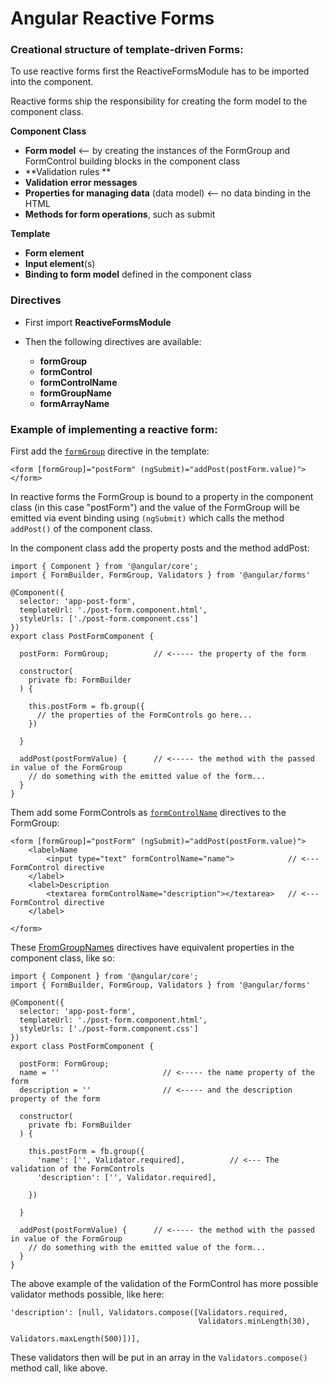 # Angular Reactive Forms

### Creational structure of template-driven Forms:

To use reactive forms first the ReactiveFormsModule has to be imported into the component.

Reactive forms ship the responsibility for creating the form model to the component class.

**Component Class**

* **Form model** &lt;-- by creating the instances of the FormGroup and FormControl building blocks in the component class
* **Validation rules **
* **Validation error messages**
* **Properties for managing data** \(data model\) &lt;-- no data binding in the HTML
* **Methods for form operations**, such as submit

**Template**

* **Form element**
* **Input element**\(s\)
* **Binding to form model** defined in the component class

### Directives

* First import **ReactiveFormsModule**
* Then the following directives are available:

  * **formGroup**
  * **formControl**
  * **formControlName**
  * **formGroupName**
  * **formArrayName**

### Example of implementing a reactive form:

First add the [`formGroup`](https://angular.io/api/forms/FormGroupDirective) directive in the template:

```
<form [formGroup]="postForm" (ngSubmit)="addPost(postForm.value)">
</form>
```

In reactive forms the FormGroup is bound to a property in the component class \(in this case "postForm"\) and the value of the FormGroup will be emitted via event binding using `(ngSubmit)` which calls the method `addPost()` of the component class.

In the component class add the property posts and the method addPost:

```
import { Component } from '@angular/core';
import { FormBuilder, FormGroup, Validators } from '@angular/forms'

@Component({
  selector: 'app-post-form',
  templateUrl: './post-form.component.html',
  styleUrls: ['./post-form.component.css']
})
export class PostFormComponent {

  postForm: FormGroup;          // <----- the property of the form

  constructor(
    private fb: FormBuilder
  ) {

    this.postForm = fb.group({
      // the properties of the FormControls go here...
    })

  }

  addPost(postFormValue) {      // <----- the method with the passed in value of the FormGroup
    // do something with the emitted value of the form...
  }
}
```

Them add some FormControls as [`formControlName`](https://angular.io/api/forms/FormControlName) directives to the FormGroup:

```
<form [formGroup]="postForm" (ngSubmit)="addPost(postForm.value)">
    <label>Name
        <input type="text" formControlName="name">            // <--- FormControl directive
    </label>
    <label>Description
        <textarea formControlName="description"></textarea>   // <--- FormControl directive
    </label>

</form>
```

These [FromGroupNames](https://angular.io/api/forms/FormGroupName) directives have equivalent properties in the component class, like so:

```
import { Component } from '@angular/core';
import { FormBuilder, FormGroup, Validators } from '@angular/forms'

@Component({
  selector: 'app-post-form',
  templateUrl: './post-form.component.html',
  styleUrls: ['./post-form.component.css']
})
export class PostFormComponent {

  postForm: FormGroup;
  name = ''                       // <----- the name property of the form
  description = ''                // <----- and the description property of the form

  constructor(
    private fb: FormBuilder
  ) {

    this.postForm = fb.group({
      'name': ['', Validator.required],          // <--- The validation of the FormControls
      'description': ['', Validator.required],

    })

  }

  addPost(postFormValue) {      // <----- the method with the passed in value of the FormGroup
    // do something with the emitted value of the form...
  }
}
```

The above example of the validation of the FormControl has more possible validator methods possible, like here:

```
'description': [null, Validators.compose([Validators.required, 
                                          Validators.minLength(30), 
                                          Validators.maxLength(500)])],
```

These validators then will be put in an array in the `Validators.compose()` method call, like above.

